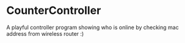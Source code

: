 # CounterController
A playful controller program showing who is online by checking mac address from wireless router :)
